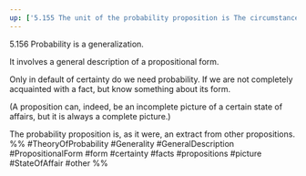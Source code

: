 ```yaml
---
up: ['5.155 The unit of the probability proposition is The circumstances']
---
```

5.156 Probability is a generalization.

It involves a general description of a propositional form.

Only in default of certainty do we need probability. If we are not completely acquainted with a fact, but know something about its form.

(A proposition can, indeed, be an incomplete picture of a certain state of affairs, but it is always a complete picture.)

The probability proposition is, as it were, an extract from other propositions.
%%
#TheoryOfProbability #Generality #GeneralDescription #PropositionalForm #form #certainty #facts #propositions #picture #StateOfAffair #other %%